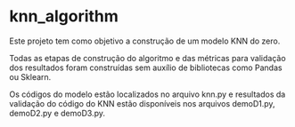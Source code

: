 # knn_algorithm

Este projeto tem como objetivo a construção de um modelo KNN do zero.

Todas as etapas de construção do algoritmo e das métricas para validação dos resultados foram construídas sem auxílio de bibliotecas como Pandas ou Sklearn.

Os códigos do modelo estão localizados no arquivo knn.py e resultados da validação do código do KNN estão disponíveis nos arquivos demoD1.py, demoD2.py e demoD3.py.
